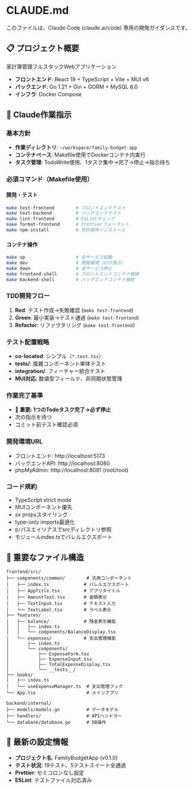 # CLAUDE.md

このファイルは、Claude Code (claude.ai/code) 専用の開発ガイダンスです。

## 📋 プロジェクト概要

家計簿管理フルスタックWebアプリケーション
- **フロントエンド**: React 19 + TypeScript + Vite + MUI v6
- **バックエンド**: Go 1.21 + Gin + GORM + MySQL 8.0
- **インフラ**: Docker Compose

## 🎯 Claude作業指示

### 基本方針
- **作業ディレクトリ**: `~/workspace/family-budget-app`
- **コンテナベース**: Makefile使用でDockerコンテナ内実行
- **タスク管理**: TodoWrite使用、1タスク集中→完了→停止→指示待ち

### 必須コマンド（Makefile使用）

#### 開発・テスト
```bash
make test-frontend        # フロントエンドテスト
make test-backend         # バックエンドテスト  
make lint-frontend        # ESLintチェック
make format-frontend      # Prettierフォーマット
make npm-install          # 依存関係インストール
```

#### コンテナ操作
```bash
make up                   # 全サービス起動
make dev                  # 開発環境（ログ表示）
make down                 # 全サービス停止
make frontend-shell       # フロントエンドコンテナ接続
make backend-shell        # バックエンドコンテナ接続
```

### TDD開発フロー
1. **Red**: テスト作成→失敗確認 (`make test-frontend`)
2. **Green**: 最小実装→テスト通過 (`make test-frontend`)  
3. **Refactor**: リファクタリング (`make test-frontend`)

### テスト配置戦略
- **co-located**: シンプル（`*.test.tsx`）
- **__tests__/**: 複雑コンポーネント単体テスト
- **integration/**: フィーチャー統合テスト
- **MUI対応**: 数値型フィールド、非同期状態管理

### 作業完了基準
- **🛑 重要: 1つのTodoタスク完了→必ず停止**
- 次の指示を待つ
- コミット前テスト確認必須

### 開発環境URL
- フロントエンド: http://localhost:5173
- バックエンドAPI: http://localhost:8080  
- phpMyAdmin: http://localhost:8081 (root/root)

### コード規約
- TypeScript strict mode
- MUIコンポーネント優先
- sx propsスタイリング
- type-only imports最適化
- `@/`パスエイリアスでsrcディレクトリ参照
- モジュールindex.tsでバレルエクスポート

## 📁 重要なファイル構造

```
frontend/src/
├── components/common/        # 汎用コンポーネント
│   ├── index.ts             # バレルエクスポート
│   ├── AppTitle.tsx         # アプリタイトル
│   ├── AmountText.tsx       # 金額表示
│   ├── TextInput.tsx        # テキスト入力
│   └── TextLabel.tsx        # ラベル表示
├── features/
│   ├── balance/             # 残金表示機能
│   │   ├── index.ts
│   │   └── components/BalanceDisplay.tsx
│   └── expenses/            # 支出管理機能
│       ├── index.ts
│       └── components/
│           ├── ExpenseForm.tsx
│           ├── ExpenseInput.tsx
│           ├── TotalExpenseDisplay.tsx
│           └── __tests__/
├── hooks/
│   ├── index.ts
│   └── useExpenseManager.ts  # 支出管理フック
└── App.tsx                   # メインアプリ

backend/internal/
├── models/models.go          # データモデル
├── handlers/                 # APIハンドラー
└── database/database.go      # DB操作
```

## 🔧 最新の設定情報
- **プロジェクト名**: FamilyBudgetApp (v0.1.0)
- **テスト状況**: 19テスト、5テストスイート全通過
- **Prettier**: セミコロンなし設定
- **ESLint**: テストファイル対応済み